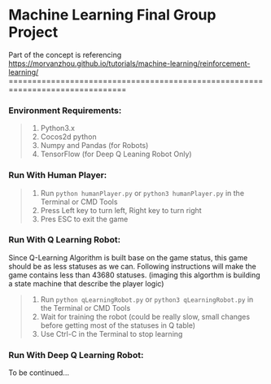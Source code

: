 # Machine Learning Final Group Project
Part of the concept is referencing https://morvanzhou.github.io/tutorials/machine-learning/reinforcement-learning/
                                   ===============================================================================

### Environment Requirements:
> 1. Python3.x
> 2. Cocos2d python 
> 3. Numpy and Pandas (for Robots)
> 4. TensorFlow (for Deep Q Leaning Robot Only)

### Run With Human Player:
> 1. Run ```python humanPlayer.py``` or ```python3 humanPlayer.py``` in the Terminal or CMD Tools
> 2. Press Left key to turn left, Right key to turn right
> 3. Pres ESC to exit the game

### Run With Q Learning Robot:
Since Q-Learning Algorithm is built base on the game status, this game should be as less statuses as we can.
Following instructions will make the game contains less than 43680 statuses.
(imaging this algorthm is building a state machine that describe the player logic) 

> 1. Run ```python qLearningRobot.py``` or ```python3 qLearningRobot.py``` in the Terminal or CMD Tools
> 2. Wait for training the robot (could be really slow, small changes before getting most of the statuses in Q table)
> 3. Use Ctrl-C in the Terminal to stop learning

### Run With Deep Q Learning Robot:
To be continued...